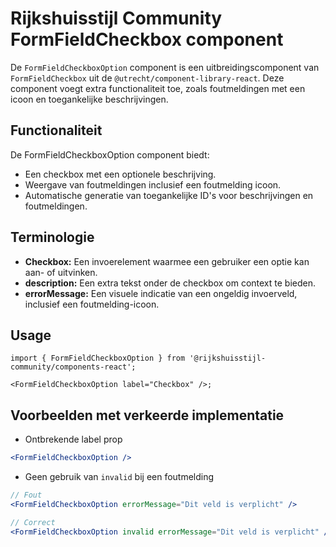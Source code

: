 <!-- @license CC0-1.0 -->

# Rijkshuisstijl Community FormFieldCheckbox component

De `FormFieldCheckboxOption` component is een uitbreidingscomponent van `FormFieldCheckbox` uit de `@utrecht/component-library-react`. Deze component voegt extra functionaliteit toe, zoals foutmeldingen met een icoon en toegankelijke beschrijvingen.

## Functionaliteit

De FormFieldCheckboxOption component biedt:

- Een checkbox met een optionele beschrijving.
- Weergave van foutmeldingen inclusief een foutmelding icoon.
- Automatische generatie van toegankelijke ID's voor beschrijvingen en foutmeldingen.

## Terminologie

- **Checkbox:** Een invoerelement waarmee een gebruiker een optie kan aan- of uitvinken.
- **description:** Een extra tekst onder de checkbox om context te bieden.
- **errorMessage:** Een visuele indicatie van een ongeldig invoerveld, inclusief een foutmelding-icoon.

## Usage

```tsx
import { FormFieldCheckboxOption } from '@rijkshuisstijl-community/components-react';

<FormFieldCheckboxOption label="Checkbox" />;
```

## Voorbeelden met verkeerde implementatie

- Ontbrekende label prop

```jsx
<FormFieldCheckboxOption />
```

- Geen gebruik van `invalid` bij een foutmelding

```jsx
// Fout
<FormFieldCheckboxOption errorMessage="Dit veld is verplicht" />

// Correct
<FormFieldCheckboxOption invalid errorMessage="Dit veld is verplicht" />
```
